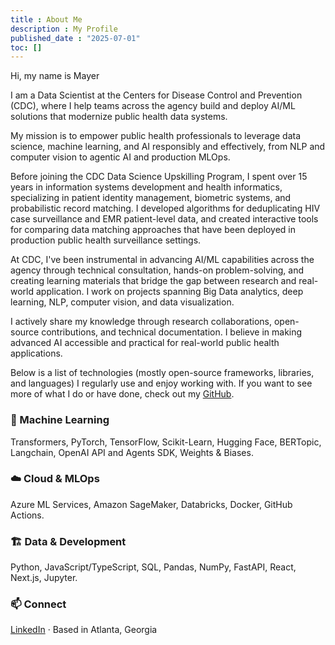 ```yaml
---
title : About Me
description : My Profile
published_date : "2025-07-01"
toc: []
---
```


Hi, my name is Mayer

I am a Data Scientist at the Centers for Disease Control and Prevention (CDC), where I help teams across the agency build and deploy AI/ML solutions that modernize public health data systems.

My mission is to empower public health professionals to leverage data science, machine learning, and AI responsibly and effectively, from NLP and computer vision to agentic AI and production MLOps.

Before joining the CDC Data Science Upskilling Program, I spent over 15 years in information systems development and health informatics, specializing in patient identity management, biometric systems, and probabilistic record matching. I developed algorithms for deduplicating HIV case surveillance and EMR patient-level data, and created interactive tools for comparing data matching approaches that have been deployed in production public health surveillance settings.

At CDC, I've been instrumental in advancing AI/ML capabilities across the agency through technical consultation, hands-on problem-solving, and creating learning materials that bridge the gap between research and real-world application. I work on projects spanning Big Data analytics, deep learning, NLP, computer vision, and data visualization.

I actively share my knowledge through research collaborations, open-source contributions, and technical documentation. I believe in making advanced AI accessible and practical for real-world public health applications.

Below is a list of technologies (mostly open-source frameworks, libraries, and languages) I regularly use and enjoy working with. If you want to see more of what I do or have done, check out my [GitHub](https://github.com/mayerantoine).

### 🤖 Machine Learning

Transformers, PyTorch, TensorFlow, Scikit-Learn, Hugging Face, BERTopic, Langchain, OpenAI API and Agents SDK, Weights & Biases.

### ☁️ Cloud & MLOps

Azure ML Services, Amazon SageMaker, Databricks, Docker, GitHub Actions.

### 🏗️ Data & Development

Python, JavaScript/TypeScript, SQL, Pandas, NumPy, FastAPI, React, Next.js, Jupyter.

### 📫 Connect

[LinkedIn](https://www.linkedin.com/in/mayerantoine/) · Based in Atlanta, Georgia